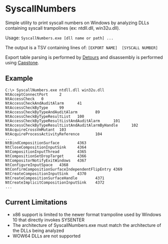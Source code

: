 # SyscallNumbers
Simple utility to print syscall numbers on Windows by analyzing DLLs containing syscall trampolines (ex: ntdll.dll, win32u.dll).

Usage: `SyscallNumbers.exe [dll name or path] ...`

The output is a TSV containing lines of:
`[EXPORT NAME]  [SYSCALL NUMBER]`

Export table parsing is performed by [Detours](https://github.com/microsoft/Detours) and disassembly is performed using [Capstone](https://www.capstone-engine.org/).

## Example
```
C:\> SyscallNumbers.exe ntdll.dll win32u.dll
NtAcceptConnectPort     2
NtAccessCheck   0
NtAccessCheckAndAuditAlarm      41
NtAccessCheckByType     99
NtAccessCheckByTypeAndAuditAlarm        89
NtAccessCheckByTypeResultList   100
NtAccessCheckByTypeResultListAndAuditAlarm      101
NtAccessCheckByTypeResultListAndAuditAlarmByHandle      102
NtAcquireCrossVmMutant  103
NtAcquireProcessActivityReference       104
...
NtBindCompositionSurface        4363
NtCloseCompositionInputSink     4364
NtCompositionInputThread        4365
NtCompositionSetDropTarget      4366
NtCompositorNotifyExitWindows   4367
NtConfigureInputSpace   4368
NtConfirmCompositionSurfaceIndependentFlipEntry 4369
NtCreateCompositionInputSink    4370
NtCreateCompositionSurfaceHandle        4371
NtCreateImplicitCompositionInputSink    4372
...
```

## Current Limitations
- x86 support is limited to the newer format trampoline used by Windows 10 that directly invokes SYSENTER
- The architecture of SyscallNumbers.exe must match the architecture of the DLLs being analyzed
- WOW64 DLLs are not supported
